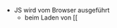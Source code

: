 - JS wird vom Browser ausgeführt
	- beim Laden von [[<script>]] tags in [[HTML]]
	- beim Laden von externen JS-Dateien
	- bei Browserevents (Maus, Tastatur, Touch,...)
- ## Globaler Kontext
	- 1 Browser Tab = 1 **Window Objek**t im Browserspeicher
	- F5 erstellt das **Window Objek**t neu
	- ```
	  console.log("AHA!");
	  alert("Hallo Javascript");
	  setTimeout(/* … */);
	  setInterval(/* … */);
	  fetch(/* … */); // wird morgen relevantlocation.replace("/index.html"); // Browser springt zu index.html
	  history.back(); // Springe zur letzten Seite
	  history.forward() // Springe wieder zur aktuellen Seite
	  navigator.language; // "de-DE" Sprache des Browsers
	  
	  // "document" zeigt auf den DOM -> nächste Folie …
	  document.getElementById("button"); 
	  ```
- ## DOM (Document Object Model)
	- bezeichnet die HTML Baustruktur
	- document beitet Zugriff auf das DOM
	- HTML und CSS können beliebig verändert werden
	- ![image.png](../assets/image_1674812848475_0.png)
	-
- safa